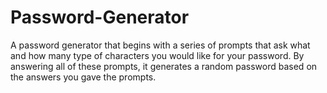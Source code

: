 # Password-Generator

A password generator that begins with a series of prompts that ask what and how many type of characters you would like for your password. By answering all of these prompts, it generates a random password based on the answers you gave the prompts.